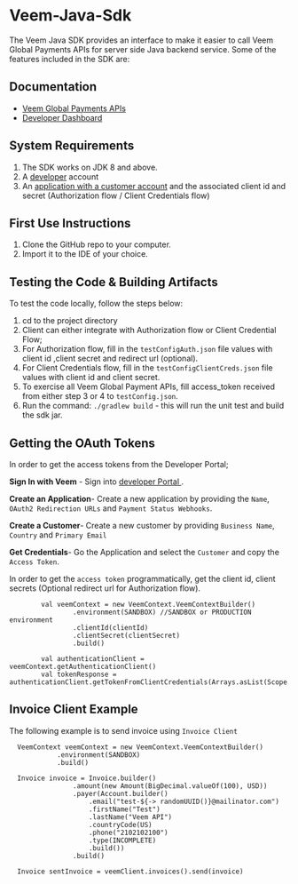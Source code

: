 Veem-Java-Sdk
===========

The Veem Java SDK provides an interface to make it easier to call Veem Global Payments APIs for server side Java backend service. Some of the features included in the SDK are:

## Documentation 

- [Veem Global Payments APIs](https://developer.veem.com/reference)
- [Developer Dashboard](https://developer.veem.com/page/dev-dashboard-sandbox)
  

## System Requirements
1. The SDK works on JDK 8 and above.
2. A [developer]((https://developer.veem.com/page/dev-dashboard-sandbox)) account
3. An [application with a customer account]((https://developer.veem.com/page/dev-dashboard-sandbox)) and the associated client id and secret
   (Authorization flow / Client Credentials flow)

## First Use Instructions
1. Clone the GitHub repo to your computer.
2. Import it to the IDE of your choice.


## Testing the Code & Building Artifacts

To test the code locally, follow the steps below:

1. cd to the project directory
2. Client can either integrate with Authorization flow or Client Credential Flow;
3. For Authorization flow, fill in the `testConfigAuth.json` file values with client id ,client secret and redirect url (optional).
4. For Client Credentials flow, fill in the `testConfigClientCreds.json` file values with client id and client secret.
5. To exercise all Veem Global Payment APIs, fill access_token received from either step 3 or 4 to `testConfig.json`.
6. Run the command: `./gradlew build` - this will run the unit test and build the sdk jar.

## Getting the OAuth Tokens

In order to get the access tokens from the Developer Portal;

**Sign In with Veem** - Sign into [developer Portal ]((https://developer.veem.com/page/dev-dashboard-sandbox)).

**Create an Application**- Create a new application by providing the `Name`, `OAuth2 Redirection URLs` and `Payment Status Webhooks`.

**Create a Customer**- Create a new customer by providing `Business Name`, `Country` and `Primary Email`

**Get Credentials**- Go the Application and select the `Customer` and copy the `Access Token`.

In order to get the `access token` programmatically, get the client id, client secrets (Optional redirect url for Authorization flow).

```
        val veemContext = new VeemContext.VeemContextBuilder()
                .environment(SANDBOX) //SANDBOX or PRODUCTION environment
                .clientId(clientId)
                .clientSecret(clientSecret)
                .build()

        val authenticationClient = veemContext.getAuthenticationClient()
        val tokenResponse = authenticationClient.getTokenFromClientCredentials(Arrays.asList(Scope.ALL))
```
## Invoice Client Example

The following example is to send invoice using `Invoice Client`

```
  VeemContext veemContext = new VeemContext.VeemContextBuilder()
            .environment(SANDBOX)
            .build()
            
  Invoice invoice = Invoice.builder()
                .amount(new Amount(BigDecimal.valueOf(100), USD))
                .payer(Account.builder()
                    .email("test-${-> randomUUID()}@mailinator.com")
                    .firstName("Test")
                    .lastName("Veem API")
                    .countryCode(US)
                    .phone("2102102100")
                    .type(INCOMPLETE)
                    .build())
                .build()
                
  Invoice sentInvoice = veemClient.invoices().send(invoice)

```

